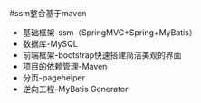 #ssm整合基于maven
 - 基础框架-ssm（SpringMVC+Spring+MyBatis）
 - 数据库-MySQL
 - 前端框架-bootstrap快速搭建简洁美观的界面
 - 项目的依赖管理-Maven
 - 分页-pagehelper
 - 逆向工程-MyBatis Generator